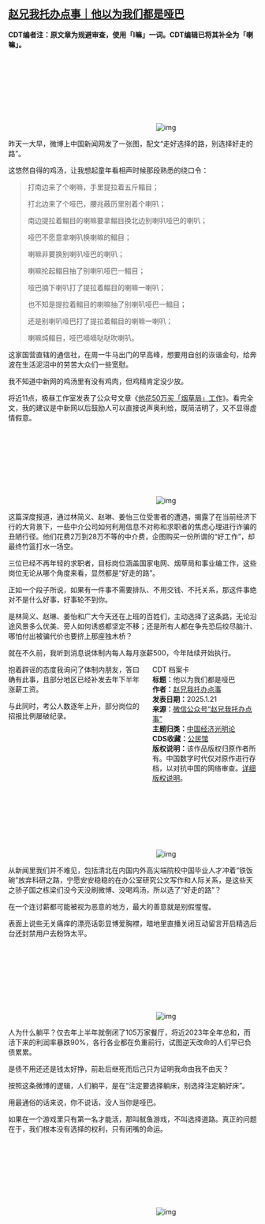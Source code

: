 <!--1737481089000-->
[赵兄我托办点事｜他以为我们都是哑巴](https://chinadigitaltimes.net/chinese/715259.html)
------

<p><strong>CDT编者注：原文章为规避审查，使用「l嘛」一词。CDT编辑已将其补全为「喇嘛」。</strong></p><p><img decoding="async" src="data:image/svg+xml,%3Csvg%20xmlns='http://www.w3.org/2000/svg'%20viewBox='0%200%200%200'%3E%3C/svg%3E" alt="img" data-lazy-src="https://chinadigitaltimes.net/chinese/files/2025/01/post-715259-678fd50fa35cb."><noscript><img decoding="async" src="https://chinadigitaltimes.net/chinese/files/2025/01/post-715259-678fd50fa35cb." alt="img"></noscript></p><p>昨天一大早，微博上中国新闻网发了一张图，配文“走好选择的路，别选择好走的路”。</p><p>这悠然自得的鸡汤，让我想起童年看相声时候那段熟悉的绕口令：</p><blockquote><p>打南边来了个喇嘛，手里提拉着五斤鳎目；</p><p>打北边来了个哑巴，腰兆蔽历里别着个喇叭；</p><p>南边提拉着鳎目的喇嘛要拿鳎目换北边别喇叭哑巴的喇叭；</p><p>哑巴不愿意拿喇叭换喇嘛的鳎目；</p><p>喇嘛非要换别喇叭哑巴的喇叭；</p><p>喇嘛抡起鳎目抽了别喇叭哑巴一鳎目；</p><p>哑巴摘下喇叭打了提拉着鳎目的喇嘛一喇叭；</p><p>也不知是提拉着鳎目的喇嘛抽了别喇叭哑巴一鳎目；</p><p>还是别喇叭哑巴打了提拉着鳎目的喇嘛一喇叭；</p><p>喇嘛炖鳎目，哑巴嘀嘀哒哒吹喇叭。</p></blockquote><p>这家国营直辖的通信社，在周一牛马出门的早高峰，想要用自创的诙谐金句，给奔波在生活泥沼中的劳苦大众们一些宽慰。</p><p>我不知道中新网的鸡汤里有没有鸡肉，但鸡精肯定没少放。</p><p>将近11点，极昼工作室发表了公众号文章《<a href="https://chinadigitaltimes.net/chinese/715233.html">他花50万买「烟草局」工作</a>》。看完全文，我的建议是中新网以后鼓励人可以直接说声奥利给，既简洁明了，又不显得虚情假意。</p><p><img decoding="async" src="data:image/svg+xml,%3Csvg%20xmlns='http://www.w3.org/2000/svg'%20viewBox='0%200%200%200'%3E%3C/svg%3E" alt="img" data-lazy-src="https://chinadigitaltimes.net/chinese/files/2025/01/post-715259-678fd50fbb574."><noscript><img decoding="async" src="https://chinadigitaltimes.net/chinese/files/2025/01/post-715259-678fd50fbb574." alt="img"></noscript></p><p>这篇深度报道，通过林简义、赵琳、姜怡三位受害者的遭遇，揭露了在当前经济下行的大背景下，一些中介公司如何利用信息不对称和求职者的焦虑心理进行诈骗的丑陋行径。他们花费2万到28万不等的中介费，企图购买一份所谓的“好工作”，却最终竹篮打水一场空。&nbsp;</p><p>三位已经不再年轻的求职者，目标岗位涵盖国家电网、烟草局和事业编工作，这些岗位无论从哪个角度来看，显然都是“好走的路”。</p><p>正如一个段子所说，如果有一件事不需要排队、不用交钱、不托关系，那这件事绝对不是什么好事，好事轮不到你。&nbsp;</p><p>是林简义、赵琳、姜怡和广大今天还在上班的百姓们，主动选择了这条路，无论沿途风景多么优美、旁人如何诱惑都坚定不移；还是所有人都在争先恐后绞尽脑汁、哪怕付出被骗代价也要挤上那座独木桥？</p><p>就在不久前，我听到消息说体制内每人每月涨薪500，今年陆续开始执行。</p><div style="width:42%;float:right;padding-left:20px"><div class="su-spoiler su-spoiler-style-fancy su-spoiler-icon-chevron-circle" data-scroll-offset="0" data-anchor-in-url="no"><div class="su-spoiler-title" tabindex="0" role="button"><span class="su-spoiler-icon"></span>CDT 档案卡</div><div class="su-spoiler-content su-u-clearfix su-u-trim"><strong>标题：</strong>他以为我们都是哑巴<br><strong>作者：</strong><a href="https://chinadigitaltimes.net/space/赵兄我托办点事" target="_blank">赵兄我托办点事</a><br><strong>发表日期：</strong>2025.1.21<br><strong>来源：</strong><a href="https://web.archive.org/web/20250121171213/https://mp.weixin.qq.com/s/swQ9IJaCRwB3ATyqWD0kiA" target="_blank">微信公众号“赵兄我托办点事”</a><br><strong>主题归类：</strong><a href="https://chinadigitaltimes.net/space/中国经济光明论" target="_blank">中国经济光明论</a><br><strong>CDS收藏：</strong><a href="https://chinadigitaltimes.net/space/%E5%85%AC%E6%B0%91%E9%A6%86" target="_blank" rel="noopener">公民馆</a><br><strong>版权说明：</strong>该作品版权归原作者所有。中国数字时代仅对原作进行存档，以对抗中国的网络审查。<a href="https://chinadigitaltimes.net/chinese/copyright">详细版权说明</a>。</div></div></div><p>抱着辟谣的态度我询问了体制内朋友，答曰确有此事，且部分地区已经补发去年下半年涨薪工资。</p><p>与此同时，考公人数逐年上升，部分岗位的招报比例屡破纪录。</p><p><img decoding="async" src="data:image/svg+xml,%3Csvg%20xmlns='http://www.w3.org/2000/svg'%20viewBox='0%200%200%200'%3E%3C/svg%3E" alt="img" data-lazy-src="https://chinadigitaltimes.net/chinese/files/2025/01/post-715259-678fd50fcfa64."><noscript><img decoding="async" src="https://chinadigitaltimes.net/chinese/files/2025/01/post-715259-678fd50fcfa64." alt="img"></noscript></p><p>从新闻里我们并不难见，包括清北在内国内外高尖端院校中国毕业人才冲着“铁饭碗”放弃科研之路，宁愿安安稳稳的在办公室研究公文写作和人际关系，是这些天之骄子国之栋梁们没今天没刷微博、没喝鸡汤，所以选了“好走的路”？</p><p>在一个连讨薪都可能被视为恶意的地方，最大的善意就是别假惺惺。</p><p>表面上说些无关痛痒的漂亮话彰显博爱胸襟，暗地里直播关闭互动留言开启精选后台还封禁用户去粉饰太平。</p><p><img decoding="async" src="data:image/svg+xml,%3Csvg%20xmlns='http://www.w3.org/2000/svg'%20viewBox='0%200%200%200'%3E%3C/svg%3E" alt="img" data-lazy-src="https://chinadigitaltimes.net/chinese/files/2025/01/post-715259-678fd50fec319."><noscript><img decoding="async" src="https://chinadigitaltimes.net/chinese/files/2025/01/post-715259-678fd50fec319." alt="img"></noscript></p><p>人为什么躺平？仅去年上半年就倒闭了105万家餐厅，将近2023年全年总和，而活下来的利润率暴跌90%，各行各业都在负重前行，试图逆天改命的人们早已负债累累。</p><p>是债不用还还是钱太好挣，前赴后继死而后己只为证明我命由我不由天？</p><p>按照这条微博的逻辑，人们躺平，是在“注定要选择躺床，别选择注定躺好床”。</p><p>用最通俗的话来说，你不说话，没人当你是哑巴。</p><p>如果在一个游戏里只有第一名才能活，那叫鱿鱼游戏，不叫选择道路。真正的问题在于，我们根本没有选择的权利，只有闭嘴的命运。</p><p><img decoding="async" src="data:image/svg+xml,%3Csvg%20xmlns='http://www.w3.org/2000/svg'%20viewBox='0%200%200%200'%3E%3C/svg%3E" alt="img" data-lazy-src="https://chinadigitaltimes.net/chinese/files/2025/01/post-715259-678fd5100db09."><noscript><img decoding="async" src="https://chinadigitaltimes.net/chinese/files/2025/01/post-715259-678fd5100db09." alt="img"></noscript></p><div class="addtoany_share_save_container addtoany_content addtoany_content_bottom"><div class="a2a_kit a2a_kit_size_32 addtoany_list" data-a2a-url="https://chinadigitaltimes.net/chinese/715259.html" data-a2a-title="赵兄我托办点事｜他以为我们都是哑巴"><a class="a2a_button_facebook" href="https://www.addtoany.com/add_to/facebook?linkurl=https%3A%2F%2Fchinadigitaltimes.net%2Fchinese%2F715259.html&amp;linkname=%E8%B5%B5%E5%85%84%E6%88%91%E6%89%98%E5%8A%9E%E7%82%B9%E4%BA%8B%EF%BD%9C%E4%BB%96%E4%BB%A5%E4%B8%BA%E6%88%91%E4%BB%AC%E9%83%BD%E6%98%AF%E5%93%91%E5%B7%B4" title="Facebook" rel="nofollow noopener" target="_blank"></a><a class="a2a_button_twitter" href="https://www.addtoany.com/add_to/twitter?linkurl=https%3A%2F%2Fchinadigitaltimes.net%2Fchinese%2F715259.html&amp;linkname=%E8%B5%B5%E5%85%84%E6%88%91%E6%89%98%E5%8A%9E%E7%82%B9%E4%BA%8B%EF%BD%9C%E4%BB%96%E4%BB%A5%E4%B8%BA%E6%88%91%E4%BB%AC%E9%83%BD%E6%98%AF%E5%93%91%E5%B7%B4" title="Twitter" rel="nofollow noopener" target="_blank"></a><a class="a2a_button_telegram" href="https://www.addtoany.com/add_to/telegram?linkurl=https%3A%2F%2Fchinadigitaltimes.net%2Fchinese%2F715259.html&amp;linkname=%E8%B5%B5%E5%85%84%E6%88%91%E6%89%98%E5%8A%9E%E7%82%B9%E4%BA%8B%EF%BD%9C%E4%BB%96%E4%BB%A5%E4%B8%BA%E6%88%91%E4%BB%AC%E9%83%BD%E6%98%AF%E5%93%91%E5%B7%B4" title="Telegram" rel="nofollow noopener" target="_blank"></a><a class="a2a_button_reddit" href="https://www.addtoany.com/add_to/reddit?linkurl=https%3A%2F%2Fchinadigitaltimes.net%2Fchinese%2F715259.html&amp;linkname=%E8%B5%B5%E5%85%84%E6%88%91%E6%89%98%E5%8A%9E%E7%82%B9%E4%BA%8B%EF%BD%9C%E4%BB%96%E4%BB%A5%E4%B8%BA%E6%88%91%E4%BB%AC%E9%83%BD%E6%98%AF%E5%93%91%E5%B7%B4" title="Reddit" rel="nofollow noopener" target="_blank"></a><a class="a2a_button_whatsapp" href="https://www.addtoany.com/add_to/whatsapp?linkurl=https%3A%2F%2Fchinadigitaltimes.net%2Fchinese%2F715259.html&amp;linkname=%E8%B5%B5%E5%85%84%E6%88%91%E6%89%98%E5%8A%9E%E7%82%B9%E4%BA%8B%EF%BD%9C%E4%BB%96%E4%BB%A5%E4%B8%BA%E6%88%91%E4%BB%AC%E9%83%BD%E6%98%AF%E5%93%91%E5%B7%B4" title="WhatsApp" rel="nofollow noopener" target="_blank"></a><a class="a2a_button_email" href="https://www.addtoany.com/add_to/email?linkurl=https%3A%2F%2Fchinadigitaltimes.net%2Fchinese%2F715259.html&amp;linkname=%E8%B5%B5%E5%85%84%E6%88%91%E6%89%98%E5%8A%9E%E7%82%B9%E4%BA%8B%EF%BD%9C%E4%BB%96%E4%BB%A5%E4%B8%BA%E6%88%91%E4%BB%AC%E9%83%BD%E6%98%AF%E5%93%91%E5%B7%B4" title="Email" rel="nofollow noopener" target="_blank"></a><a class="a2a_button_copy_link" href="https://www.addtoany.com/add_to/copy_link?linkurl=https%3A%2F%2Fchinadigitaltimes.net%2Fchinese%2F715259.html&amp;linkname=%E8%B5%B5%E5%85%84%E6%88%91%E6%89%98%E5%8A%9E%E7%82%B9%E4%BA%8B%EF%BD%9C%E4%BB%96%E4%BB%A5%E4%B8%BA%E6%88%91%E4%BB%AC%E9%83%BD%E6%98%AF%E5%93%91%E5%B7%B4" title="Copy Link" rel="nofollow noopener" target="_blank"></a><a class="a2a_dd addtoany_share_save addtoany_share" href="https://www.addtoany.com/share"></a></div></div>
